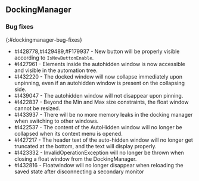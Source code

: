 ## DockingManager   

### Bug fixes
{:#dockingmanager-bug-fixes}

* \#I428778,#I429489,#F179937 - New button will be properly visible according to `IsNewButtonEnable`.
* \#I427961 - Elements inside the autohidden window is now accessible and visible in the automation tree.
* \#I432220 - The docked window will now collapse immediately upon unpinning, even if an autohidden window is present on the collapsing side.
* \#I439047 - The autohidden window will not disappear upon pinning.
* \#I422837 - Beyond the Min and Max size constraints, the float window cannot be resized.
* \#I433937 - There will be no more memory leaks in the docking manager when switching to other windows.
* \#I422537 - The content of the AutoHidden window will no longer be collapsed when its context menu is opened.
* \#I427217 - The header text of the auto-hidden window will no longer get truncated at the bottom, and the text will display properly.
* \#I423332 - InvalidOperationException will no longer be thrown when closing a float window from the DockingManager.
* \#I432816 - Floatwindow will no longer disappear when reloading the saved state after disconnecting a secondary monitor
